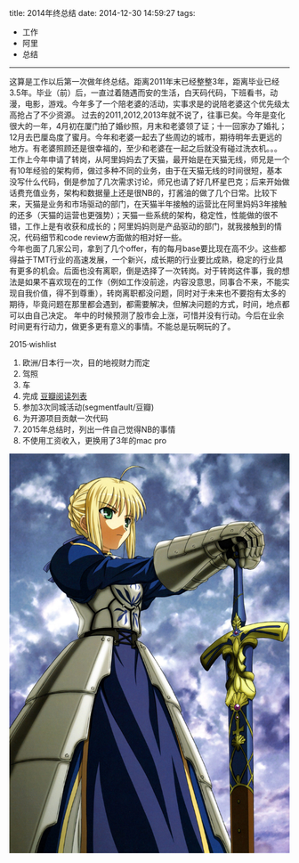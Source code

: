 title: 2014年终总结
date: 2014-12-30 14:59:27
tags:
- 工作
- 阿里
- 总结

---
这算是工作以后第一次做年终总结。距离2011年末已经整整3年，距离毕业已经3.5年。毕业（前）后，一直过着随遇而安的生活，白天码代码，下班看书，动漫，电影，游戏。今年多了一个陪老婆的活动，实事求是的说陪老婆这个优先级太高抢占了不少资源。
过去的2011,2012,2013年就不说了，往事已矣。今年是变化很大的一年，4月初在厦门拍了婚纱照，月末和老婆领了证；十一回家办了婚礼；12月去巴厘岛度了蜜月。今年和老婆一起去了些周边的城市，期待明年去更远的地方。有老婆照顾还是很幸福的，至少和老婆在一起之后就没有碰过洗衣机。。。  
工作上今年申请了转岗，从阿里妈妈去了天猫，最开始是在天猫无线，师兄是一个有10年经验的架构师，做过多种不同的业务，由于在天猫无线的时间很短，基本没写什么代码，倒是参加了几次需求讨论，师兄也请了好几杯星巴克；后来开始做话费充值业务，架构和数据量上还是很NB的，打酱油的做了几个日常。比较下来，天猫是业务和市场驱动的部门，在天猫半年接触的运营比在阿里妈妈3年接触的还多（天猫的运营也更强势）；天猫一些系统的架构，稳定性，性能做的很不错，工作上是有收获和成长的；阿里妈妈则是产品驱动的部门，就我接触到的情况，代码细节和code review方面做的相对好一些。  
今年也面了几家公司，拿到了几个offer，有的每月base要比现在高不少。这些都得益于TMT行业的高速发展，一个新兴，成长期的行业要比成熟，稳定的行业具有更多的机会。后面也没有离职，倒是选择了一次转岗。对于转岗这件事，我的想法是如果不喜欢现在的工作（例如工作没前途，内容没意思，同事合不来，不能实现自我价值，得不到尊重），转岗离职都没问题，同时对于未来也不要抱有太多的期待，毕竟问题在那里都会遇到，都需要解决，但解决问题的方式，时间，地点都可以由自己决定。
年中的时候预测了股市会上涨，可惜并没有行动。今后在业余时间更有行动力，做更多更有意义的事情。不能总是玩啊玩的了。  

2015·wishlist

1. 欧洲/日本行一次，目的地视财力而定
2. 驾照
3. 车
4. 完成 [豆瓣阅读列表](http://book.douban.com/people/49806902/wish)
5. 参加3次同城活动(segmentfault/豆瓣)
6. 为开源项目贡献一次代码
7. 2015年总结时，列出一件自己觉得NB的事情
8. 不使用工资收入，更换用了3年的mac pro

![不因别人的好恶而改变自己的内心，这种性格其实也蛮好的。](http://raw.githubusercontent.com/minotaursu/minotaursu.github.io/source/images/saber.jpg?imageView/1/w/670/h/900)

